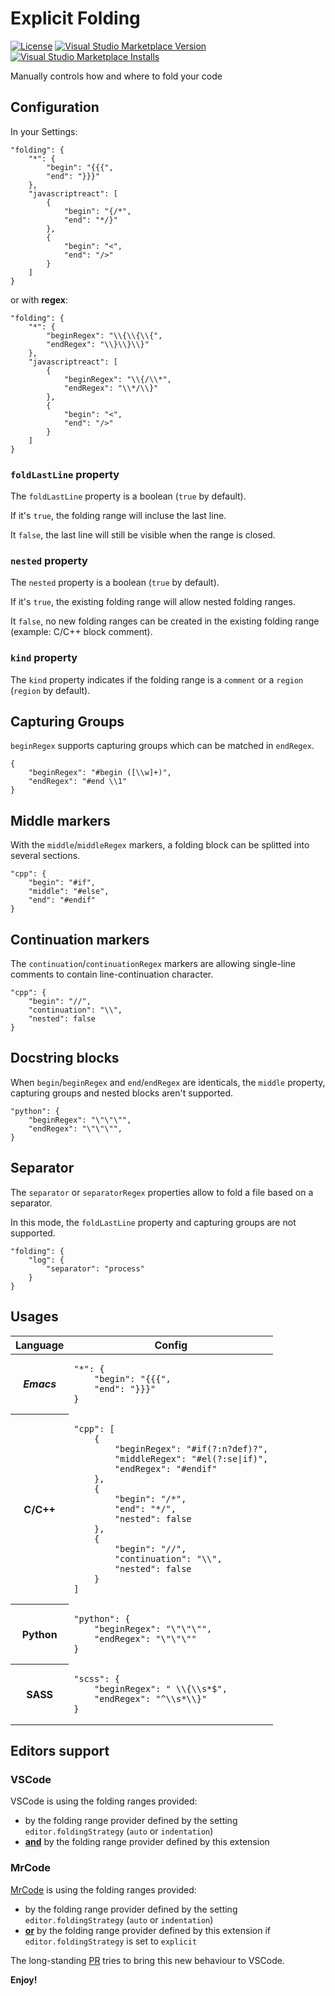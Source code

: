 Explicit Folding
================

[![License](https://img.shields.io/badge/license-MIT-blue.svg)](./LICENSE)
[![Visual Studio Marketplace Version](https://img.shields.io/visual-studio-marketplace/v/zokugun.explicit-folding.svg)](https://marketplace.visualstudio.com/items?itemName=zokugun.explicit-folding)
[![Visual Studio Marketplace Installs](https://img.shields.io/visual-studio-marketplace/i/zokugun.explicit-folding.svg)](https://marketplace.visualstudio.com/items?itemName=zokugun.explicit-folding)

Manually controls how and where to fold your code

## Configuration

In your Settings:

```
"folding": {
    "*": {
        "begin": "{{{",
        "end": "}}}"
    },
    "javascriptreact": [
        {
            "begin": "{/*",
            "end": "*/}"
        },
        {
            "begin": "<",
            "end": "/>"
        }
    ]
}
```

or with **regex**:

```
"folding": {
    "*": {
        "beginRegex": "\\{\\{\\{",
        "endRegex": "\\}\\}\\}"
    },
    "javascriptreact": [
        {
            "beginRegex": "\\{/\\*",
            "endRegex": "\\*/\\}"
        },
        {
            "begin": "<",
            "end": "/>"
        }
    ]
}
```

### `foldLastLine` property

The `foldLastLine` property is a boolean (`true` by default).

If it's `true`, the folding range will incluse the last line.

It `false`, the last line will still be visible when the range is closed.

### `nested` property

The `nested` property is a boolean (`true` by default).

If it's `true`, the existing folding range will allow nested folding ranges.

It `false`, no new folding ranges can be created in the existing folding range (example: C/C++ block comment).

### `kind` property

The `kind` property indicates if the folding range is a `comment` or a `region` (`region` by default).

## Capturing Groups

`beginRegex` supports capturing groups which can be matched in `endRegex`.

```
{
    "beginRegex": "#begin ([\\w]+)",
    "endRegex": "#end \\1"
}
```

## Middle markers

With the `middle`/`middleRegex` markers, a folding block can be splitted into several sections.

```
"cpp": {
    "begin": "#if",
    "middle": "#else",
    "end": "#endif"
}
```

## Continuation markers

The `continuation`/`continuationRegex` markers are allowing single-line comments to contain line-continuation character.

```
"cpp": {
    "begin": "//",
    "continuation": "\\",
    "nested": false
}
```

## Docstring blocks

When `begin`/`beginRegex` and `end`/`endRegex` are identicals, the `middle` property, capturing groups and nested blocks aren't supported.

```
"python": {
    "beginRegex": "\"\"\"",
    "endRegex": "\"\"\"",
}
```

## Separator

The `separator` or `separatorRegex` properties allow to fold a file based on a separator.

In this mode, the `foldLastLine` property and capturing groups are not supported.

```
"folding": {
    "log": {
        "separator": "process"
    }
}
```

## Usages

<table>
    <thead>
        <tr>
            <th>Language</th>
            <th>Config</th>
        </tr>
    </thead>
    <tboby>
        <tr>
            <th><i>Emacs</i></th>
            <td>
<pre><code>"*": {
    "begin": "{{{",
    "end": "}}}"
}</code></pre>
            </td>
        </tr>
        <tr>
            <th>C/C++</th>
            <td>
<pre><code>"cpp": [
    {
        "beginRegex": "#if(?:n?def)?",
        "middleRegex": "#el(?:se|if)",
        "endRegex": "#endif"
    },
    {
        "begin": "/*",
        "end": "*/",
        "nested": false
    },
    {
        "begin": "//",
        "continuation": "\\",
        "nested": false
    }
]</code></pre>
            </td>
        </tr>
        <tr>
            <th>Python</th>
            <td>
<pre><code>"python": {
    "beginRegex": "\"\"\"",
    "endRegex": "\"\"\""
}</code></pre>
            </td>
        </tr>
        <tr>
            <th>SASS</th>
            <td>
<pre><code>"scss": {
    "beginRegex": " \\{\\s*$",
    "endRegex": "^\\s*\\}"
}</code></pre>
            </td>
        </tr>
    </tobody>
</table>

## Editors support

### VSCode

VSCode is using the folding ranges provided:
- by the folding range provider defined by the setting `editor.foldingStrategy` (`auto` or `indentation`)
- <ins>**and**</ins> by the folding range provider defined by this extension

### MrCode

[MrCode](https://github.com/zokugun/MrCode) is using the folding ranges provided:
- by the folding range provider defined by the setting `editor.foldingStrategy` (`auto` or `indentation`)
- <ins>**or**</ins> by the folding range provider defined by this extension if `editor.foldingStrategy` is set to `explicit`

The long-standing [PR](https://github.com/microsoft/vscode/pull/54200) tries to bring this new behaviour to VSCode.

**Enjoy!**
